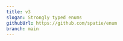 ```yaml
---
title: v3
slogan: Strongly typed enums
githubUrl: https://github.com/spatie/enum
branch: main
---
```

